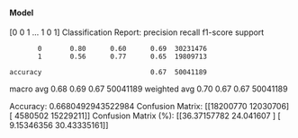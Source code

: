#### Model
[0 0 1 ... 1 0 1]
Classification Report:
              precision    recall  f1-score   support

           0       0.80      0.60      0.69  30231476
           1       0.56      0.77      0.65  19809713

    accuracy                           0.67  50041189
   macro avg       0.68      0.69      0.67  50041189
weighted avg       0.70      0.67      0.67  50041189

Accuracy: 0.6680492943522984
Confusion Matrix:
[[18200770 12030706]
 [ 4580502 15229211]]
Confusion Matrix (%):
[[36.37157782 24.041607  ]
 [ 9.15346356 30.43335161]]
